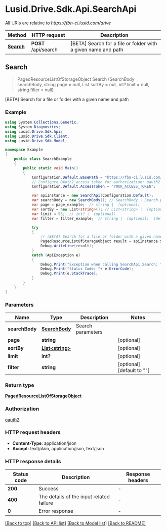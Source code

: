 # Lusid.Drive.Sdk.Api.SearchApi

All URIs are relative to *https://fbn-ci.lusid.com/drive*

Method | HTTP request | Description
------------- | ------------- | -------------
[**Search**](SearchApi.md#search) | **POST** /api/search | [BETA] Search for a file or folder with a given name and path



## Search

> PagedResourceListOfStorageObject Search (SearchBody searchBody, string page = null, List<string> sortBy = null, int? limit = null, string filter = null)

[BETA] Search for a file or folder with a given name and path

### Example

```csharp
using System.Collections.Generic;
using System.Diagnostics;
using Lusid.Drive.Sdk.Api;
using Lusid.Drive.Sdk.Client;
using Lusid.Drive.Sdk.Model;

namespace Example
{
    public class SearchExample
    {
        public static void Main()
        {
            Configuration.Default.BasePath = "https://fbn-ci.lusid.com/drive";
            // Configure OAuth2 access token for authorization: oauth2
            Configuration.Default.AccessToken = "YOUR_ACCESS_TOKEN";

            var apiInstance = new SearchApi(Configuration.Default);
            var searchBody = new SearchBody(); // SearchBody | Search parameters
            var page = page_example;  // string |  (optional) 
            var sortBy = new List<string>(); // List<string> |  (optional) 
            var limit = 56;  // int? |  (optional) 
            var filter = filter_example;  // string |  (optional)  (default to "")

            try
            {
                // [BETA] Search for a file or folder with a given name and path
                PagedResourceListOfStorageObject result = apiInstance.Search(searchBody, page, sortBy, limit, filter);
                Debug.WriteLine(result);
            }
            catch (ApiException e)
            {
                Debug.Print("Exception when calling SearchApi.Search: " + e.Message );
                Debug.Print("Status Code: "+ e.ErrorCode);
                Debug.Print(e.StackTrace);
            }
        }
    }
}
```

### Parameters


Name | Type | Description  | Notes
------------- | ------------- | ------------- | -------------
 **searchBody** | [**SearchBody**](SearchBody.md)| Search parameters | 
 **page** | **string**|  | [optional] 
 **sortBy** | [**List&lt;string&gt;**](string.md)|  | [optional] 
 **limit** | **int?**|  | [optional] 
 **filter** | **string**|  | [optional] [default to &quot;&quot;]

### Return type

[**PagedResourceListOfStorageObject**](PagedResourceListOfStorageObject.md)

### Authorization

[oauth2](../README.md#oauth2)

### HTTP request headers

- **Content-Type**: application/json
- **Accept**: text/plain, application/json, text/json

### HTTP response details
| Status code | Description | Response headers |
|-------------|-------------|------------------|
| **200** | Success |  -  |
| **400** | The details of the input related failure |  -  |
| **0** | Error response |  -  |

[[Back to top]](#)
[[Back to API list]](../README.md#documentation-for-api-endpoints)
[[Back to Model list]](../README.md#documentation-for-models)
[[Back to README]](../README.md)


